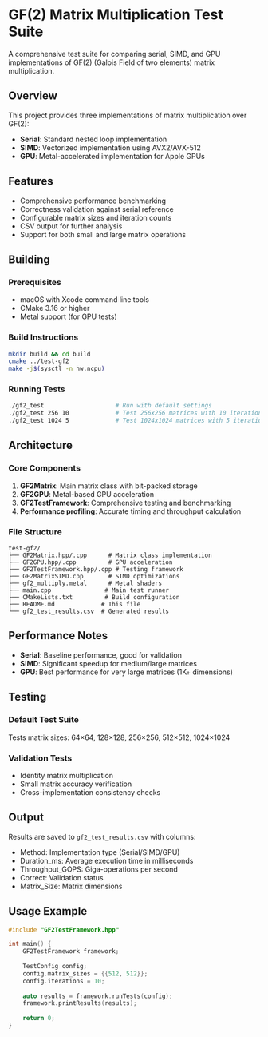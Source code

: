 # GF(2) Matrix Multiplication Test Suite

A comprehensive test suite for comparing serial, SIMD, and GPU implementations of GF(2) (Galois Field of two elements) matrix multiplication.

## Overview

This project provides three implementations of matrix multiplication over GF(2):
- **Serial**: Standard nested loop implementation
- **SIMD**: Vectorized implementation using AVX2/AVX-512
- **GPU**: Metal-accelerated implementation for Apple GPUs

## Features

- Comprehensive performance benchmarking
- Correctness validation against serial reference
- Configurable matrix sizes and iteration counts
- CSV output for further analysis
- Support for both small and large matrix operations

## Building

### Prerequisites
- macOS with Xcode command line tools
- CMake 3.16 or higher
- Metal support (for GPU tests)

### Build Instructions
```bash
mkdir build && cd build
cmake ../test-gf2
make -j$(sysctl -n hw.ncpu)
```

### Running Tests
```bash
./gf2_test                    # Run with default settings
./gf2_test 256 10             # Test 256x256 matrices with 10 iterations
./gf2_test 1024 5             # Test 1024x1024 matrices with 5 iterations
```

## Architecture

### Core Components

1. **GF2Matrix**: Main matrix class with bit-packed storage
2. **GF2GPU**: Metal-based GPU acceleration
3. **GF2TestFramework**: Comprehensive testing and benchmarking
4. **Performance profiling**: Accurate timing and throughput calculation

### File Structure
```
test-gf2/
├── GF2Matrix.hpp/.cpp      # Matrix class implementation
├── GF2GPU.hpp/.cpp         # GPU acceleration
├── GF2TestFramework.hpp/.cpp # Testing framework
├── GF2MatrixSIMD.cpp       # SIMD optimizations
├── gf2_multiply.metal      # Metal shaders
├── main.cpp               # Main test runner
├── CMakeLists.txt         # Build configuration
├── README.md             # This file
└── gf2_test_results.csv  # Generated results
```

## Performance Notes

- **Serial**: Baseline performance, good for validation
- **SIMD**: Significant speedup for medium/large matrices
- **GPU**: Best performance for very large matrices (1K+ dimensions)

## Testing

### Default Test Suite
Tests matrix sizes: 64×64, 128×128, 256×256, 512×512, 1024×1024

### Validation Tests
- Identity matrix multiplication
- Small matrix accuracy verification
- Cross-implementation consistency checks

## Output

Results are saved to `gf2_test_results.csv` with columns:
- Method: Implementation type (Serial/SIMD/GPU)
- Duration_ms: Average execution time in milliseconds
- Throughput_GOPS: Giga-operations per second
- Correct: Validation status
- Matrix_Size: Matrix dimensions

## Usage Example

```cpp
#include "GF2TestFramework.hpp"

int main() {
    GF2TestFramework framework;
    
    TestConfig config;
    config.matrix_sizes = {{512, 512}};
    config.iterations = 10;
    
    auto results = framework.runTests(config);
    framework.printResults(results);
    
    return 0;
}
```


